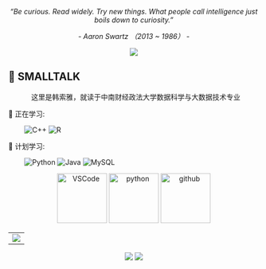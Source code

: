<!--
**soya-yaya/soya-yaya** is a ✨ _special_ ✨ repository because its `README.md` (this file) appears on your GitHub profile.

Here are some ideas to get you started:

- 🔭 I’m currently working on ...
- 🌱 I’m currently learning ...
- 👯 I’m looking to collaborate on ...
- 🤔 I’m looking for help with ...
- 💬 Ask me about ...
- 📫 How to reach me: ...
- 😄 Pronouns: ...
- ⚡ Fun fact: ...
-->
<p align="center"><i>“Be curious. Read widely. Try new things. What people call intelligence just boils down to curiosity.”</i></p>
<p align="center"><i>- Aaron Swartz （2013 ~ 1986） -</i></p>

<!-- metrics 基础资料 -->
<div align="center"> <img src="https://metrics.lecoq.io/soya-yaya?template=classic&isocalendar=1&stars=1&people=1&followup=1&introduction=1&base=header%2C%20activity%2C%20community%2C%20repositories%2C%20metadata&base.indepth=false&base.hireable=false&base.skip=false&isocalendar=false&isocalendar.duration=half-year&stars=false&stars.limit=4&followup=false&followup.sections=repositories&followup.indepth=false&followup.archived=true&people=false&people.limit=24&people.identicons=false&people.identicons.hide=false&people.size=28&people.types=followers%2C%20following&people.shuffle=false&introduction=false&introduction.title=true&config.timezone=Asia%2FShanghai"> </div>


## 🙋 SMALLTALK

<p align="center">&nbsp;&nbsp;这里是韩索雅，就读于中南财经政法大学数据科学与大数据技术专业</p>

💪 正在学习: 

&emsp;&emsp;
![C++](https://img.shields.io/badge/-C++-00599C?style=flat-square&logo=c)
![R](https://img.shields.io/badge/r-%23276DC3.svg?style=flat-square&logo=r&logoColor=white)

🧠 计划学习:

&emsp;&emsp;
![Python](https://img.shields.io/badge/-Python-pink?style=flat-square&logo=Python)
![Java](https://img.shields.io/badge/-java-yellow?style=flat-square&logo=java)
![MySQL](https://img.shields.io/badge/mysql-%2300f.svg?style=flat-square&logo=mysql&logoColor=white)

<!-- Gif -->
<div align="center">
<img alt="VSCode" src="https://i.giphy.com/media/IdyAQJVN2kVPNUrojM/200.webp" width="100" title="vscode">
<img alt="python" src="https://i.giphy.com/media/LMt9638dO8dftAjtco/200.webp" width="100" title="python">
<img alt="github" src="https://i.giphy.com/media/KzJkzjggfGN5Py6nkT/200.webp" width="100" title="github">
</div>

<table align="center">
  <tr>
    <td colspan="2">
      <img src="https://github-readme-activity-graph.cyclic.app/graph?username=soya-yaya&theme=xcode&bg_color=FF000000&hide_border=true" />
    </td>
  </tr>
</table>
  
<div align="center">
<img src="https://stats.justsong.cn/api/bilibili/?id=16613620",height=160> 
<img src="https://github.com/soya-yaya/soya-yaya/blob/main/nichijou-anime-brasil%20(1)%20(1).gif",height=160>
</div>
